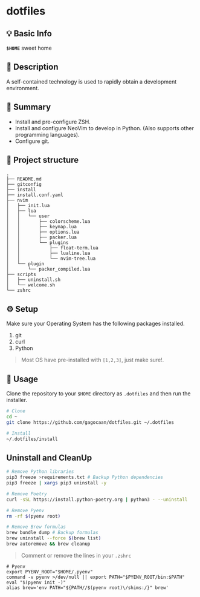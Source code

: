 # dotfiles

## 💡 Basic Info

**``$HOME``** sweet home

## 📖 Description

A self-contained technology is used to rapidly obtain a development environment.

## 🎯 Summary

* Install and pre-configure ZSH.
* Install and configure NeoVim to develop in Python. (Also supports other programming languages).
* Configure git.

## 🧬 Project structure

```console
.
├── README.md
├── gitconfig
├── install
├── install.conf.yaml
├── nvim
│   ├── init.lua
│   ├── lua
│   │   └── user
│   │       ├── colorscheme.lua
│   │       ├── keymap.lua
│   │       ├── options.lua
│   │       ├── packer.lua
│   │       └── plugins
│   │           ├── float-term.lua
│   │           ├── lualine.lua
│   │           └── nvim-tree.lua
│   └── plugin
│       └── packer_compiled.lua
├── scripts
│   ├── uninstall.sh
│   └── welcome.sh
└── zshrc
```

## ⚙️ Setup

Make sure your Operating System has the following packages installed.

1. git
2. curl
3. Python

> Most OS have pre-installed with `[1,2,3]`, just make sure!.

## 🍴 Usage

Clone the repository to your `$HOME` directory as `.dotfiles` and then run the installer.

```bash
# Clone
cd ~
git clone https://github.com/gagocaan/dotfiles.git ~/.dotfiles

# Install
~/.dotfiles/install
```

## Uninstall and CleanUp

```bash
# Remove Python libraries
pip3 freeze >requirements.txt # Backup Python dependencies
pip3 freeze | xargs pip3 uninstall -y

# Remove Poetry
curl -sSL https://install.python-poetry.org | python3 - --uninstall

# Remove Pyenv
rm -rf $(pyenv root)

# Remove Brew formulas
brew bundle dump # Backup formulas
brew uninstall --force $(brew list)
brew autoremove && brew cleanup
```

> Comment or remove the lines in your `.zshrc`

```vim
# Pyenv
export PYENV_ROOT="$HOME/.pyenv"
command -v pyenv >/dev/null || export PATH="$PYENV_ROOT/bin:$PATH"
eval "$(pyenv init -)"
alias brew='env PATH="${PATH//$(pyenv root)\/shims:/}" brew'
```
